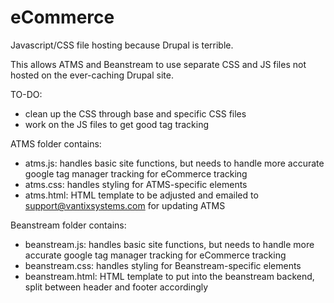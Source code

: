 # eCommerce
Javascript/CSS file hosting because Drupal is terrible.

This allows ATMS and Beanstream to use separate CSS and JS files not hosted on the ever-caching Drupal site.

TO-DO:
- clean up the CSS through base and specific CSS files
- work on the JS files to get good tag tracking

ATMS folder contains:
- atms.js: handles basic site functions, but needs to handle more accurate google tag manager tracking for eCommerce tracking
- atms.css: handles styling for ATMS-specific elements
- atms.html: HTML template to be adjusted and emailed to support@vantixsystems.com for updating ATMS

Beanstream folder contains:
- beanstream.js: handles basic site functions, but needs to handle more accurate google tag manager tracking for eCommerce tracking
- beanstream.css: handles styling for Beanstream-specific elements
- beanstream.html: HTML template to put into the beanstream backend, split between header and footer accordingly